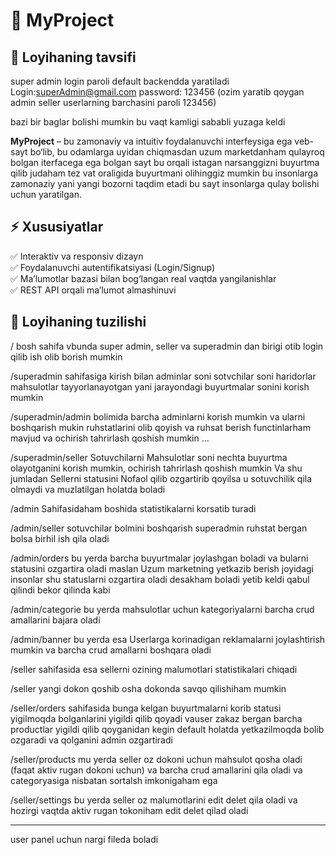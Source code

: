 # 🚀 MyProject

## 📌 Loyihaning tavsifi

super admin login paroli default backendda yaratiladi
Login:superAdmin@gmail.com
password: 123456 (ozim yaratib qoygan admin seller userlarning barchasini paroli 123456)

bazi bir baglar bolishi mumkin bu vaqt kamligi sababli yuzaga keldi

**MyProject** – bu zamonaviy va intuitiv foydalanuvchi interfeysiga ega veb-sayt bo‘lib, bu odamlarga uyidan chiqmasdan uzum marketdanham qulayroq bolgan iterfacega ega bolgan sayt bu orqali istagan narsanggizni buyurtma qilib judaham tez vat oraligida buyurtmani olihinggiz mumkin
bu insonlarga zamonaziy yani yangi bozorni taqdim etadi bu sayt insonlarga qulay bolishi uchun yaratilgan.

## ⚡ Xususiyatlar

✅ Interaktiv va responsiv dizayn  
✅ Foydalanuvchi autentifikatsiyasi (Login/Signup)  
✅ Ma’lumotlar bazasi bilan bog‘langan real vaqtda yangilanishlar  
✅ REST API orqali ma’lumot almashinuvi

## 📂 Loyihaning tuzilishi

/ bosh sahifa vbunda super admin, seller va superadmin dan birigi otib login qilib ish olib borish mumkin

/superadmin sahifasiga kirish bilan adminlar soni sotvchilar soni haridorlar mahsulotlar tayyorlanayotgan yani jarayondagi buyurtmalar sonini korish mumkin

/superadmin/admin bolimida barcha adminlarni korish mumkin va ularni boshqarish mukin ruhstatlarini olib qoyish va ruhsat berish functinlarham mavjud
va ochirish tahrirlash qoshish mumkin ...

/superadmin/seller Sotuvchilarni Mahsulotlar soni nechta buyurtma olayotganini korish mumkin, ochirish tahrirlash qoshish mumkin Va shu jumladan Sellerni statusini Nofaol qilib ozgartirib qoyilsa u sotuvchilik qila olmaydi va muzlatilgan holatda boladi

/admin Sahifasidaham boshida statistikalarni korsatib turadi

/admin/seller sotuvchilar bolmini boshqarish superadmin ruhstat bergan bolsa birhil ish qila oladi

/admin/orders bu yerda barcha buyurtmalar joylashgan boladi va bularni statusini ozgartira oladi maslan Uzum marketning yetkazib berish joyidagi insonlar shu statuslarni ozgartira oladi desakham boladi yetib keldi qabul qilindi bekor qilinda kabi

/admin/categorie bu yerda mahsulotlar uchun kategoriyalarni barcha crud amallarini bajara oladi

/admin/banner bu yerda esa Userlarga korinadigan reklamalarni joylashtirish mumkin va barcha crud amallarni boshqara oladi

/seller sahifasida esa sellerni ozining malumotlari statistikalari chiqadi

/seller yangi dokon qoshib osha dokonda savqo qilishiham mumkin

/seller/orders sahifasida bunga kelgan buyurtmalarni korib statusi yigilmoqda bolganlarini yigildi qilib qoyadi vauser zakaz bergan barcha productlar yigildi qilib qoyganidan kegin default holatda yetkazilmoqda bolib ozgaradi va qolganini admin ozgartiradi

/seller/products mu yerda seller oz dokoni uchun mahsulot qosha oladi (faqat aktiv rugan dokoni uchun) va barcha crud amallarini qila oladi
va categoryasiga nisbatan sortalsh imkonigaham ega

/seller/settings bu yerda seller oz malumotlarini edit delet qila oladi va hozirgi vaqtda aktiv rugan tokoniham edit delet qilad oladi

---

user panel uchun nargi fileda boladi
